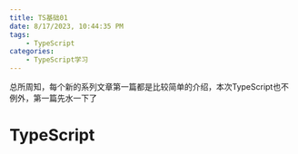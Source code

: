 ```yaml
---
title: TS基础01
date: 8/17/2023, 10:44:35 PM
tags:
    - TypeScript
categories: 
    - TypeScript学习
---
```


总所周知，每个新的系列文章第一篇都是比较简单的介绍，本次TypeScript也不例外，第一篇先水一下了
# TypeScript